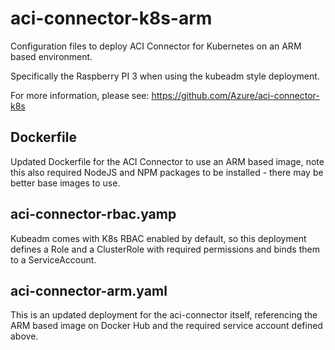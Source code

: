 # aci-connector-k8s-arm
Configuration files to deploy ACI Connector for Kubernetes on an ARM based environment.

Specifically the Raspberry PI 3 when using the kubeadm style deployment.

For more information, please see: https://github.com/Azure/aci-connector-k8s

## Dockerfile

Updated Dockerfile for the ACI Connector to use an ARM based image, note this also required NodeJS and NPM packages to be installed - there may be better base images to use.

## aci-connector-rbac.yamp

Kubeadm comes with K8s RBAC enabled by default, so this deployment defines a Role and a ClusterRole with required permissions and binds them to a ServiceAccount.

## aci-connector-arm.yaml

This is an updated deployment for the aci-connector itself, referencing the ARM based image on Docker Hub and the required service account defined above.
